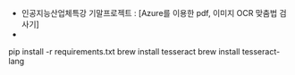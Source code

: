 - 인공지능산업체특강 기말프로젝트 : [Azure를 이용한 pdf, 이미지 OCR 맞춤법 검사기]
- 
pip install -r requirements.txt
brew install tesseract
brew install tesseract-lang